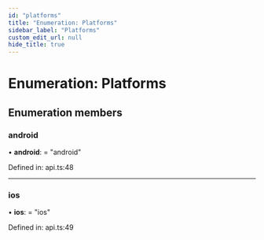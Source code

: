 ```yaml
---
id: "platforms"
title: "Enumeration: Platforms"
sidebar_label: "Platforms"
custom_edit_url: null
hide_title: true
---
```


# Enumeration: Platforms

## Enumeration members

### android

• **android**: = "android"

Defined in: api.ts:48

___

### ios

• **ios**: = "ios"

Defined in: api.ts:49
